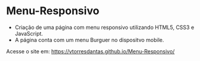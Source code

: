 # Menu-Responsivo

- Criação de uma página com menu responsivo utilizando HTML5, CSS3 e JavaScript.
- A página conta com um menu Burguer no dispositvo mobile.

Acesse o site em: https://vtorresdantas.github.io/Menu-Responsivo/
